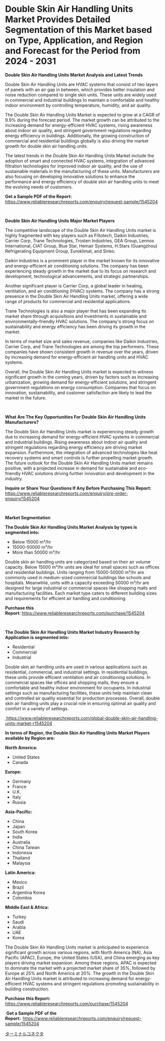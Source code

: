 <p><h1>Double Skin Air Handling Units Market Provides Detailed Segmentation of this Market based on Type, Application, and Region and Forecast for the Period from 2024 - 2031</h1></p><p><strong>Double Skin Air Handling Units Market Analysis and Latest Trends</strong></p>
<p><p>Double Skin Air Handling Units are HVAC systems that consist of two layers of panels with an air gap in between, which provides better insulation and noise reduction compared to single skin units. These units are widely used in commercial and industrial buildings to maintain a comfortable and healthy indoor environment by controlling temperature, humidity, and air quality.</p><p>The Double Skin Air Handling Units Market is expected to grow at a CAGR of 9.9% during the forecast period. The market growth can be attributed to the increasing demand for energy-efficient HVAC systems, rising awareness about indoor air quality, and stringent government regulations regarding energy efficiency in buildings. Additionally, the growing construction of commercial and residential buildings globally is also driving the market growth for double skin air handling units.</p><p>The latest trends in the Double Skin Air Handling Units Market include the adoption of smart and connected HVAC systems, integration of advanced filtration technologies for improved indoor air quality, and the use of sustainable materials in the manufacturing of these units. Manufacturers are also focusing on developing innovative solutions to enhance the performance and energy efficiency of double skin air handling units to meet the evolving needs of customers.</p></p>
<p><strong>Get a Sample PDF of the Report:&nbsp;</strong> <a href="https://www.reliableresearchreports.com/enquiry/request-sample/1545204">https://www.reliableresearchreports.com/enquiry/request-sample/1545204</a></p>
<p>&nbsp;</p>
<p><strong>Double Skin Air Handling Units Major Market Players</strong></p>
<p><p>The competitive landscape of the Double Skin Air Handling Units market is highly fragmented with key players such as Filtotech, Daikin Industries, Carrier Corp, Trane Technologies, Trosten Industries, GEA Group, Lennox International, CIAT Group, Blue Star, Hemair Systems, H.Stars (Guangzhou) Refrigerating Equipment Group, Euroklimat, and Sinko.</p><p>Daikin Industries is a prominent player in the market known for its innovative and energy-efficient air conditioning solutions. The company has been experiencing steady growth in the market due to its focus on research and development, technological advancements, and strategic partnerships.</p><p>Another significant player is Carrier Corp, a global leader in heating, ventilation, and air conditioning (HVAC) systems. The company has a strong presence in the Double Skin Air Handling Units market, offering a wide range of products for commercial and residential applications.</p><p>Trane Technologies is also a major player that has been expanding its market share through acquisitions and investments in sustainable and environmentally-friendly HVAC solutions. The company's strong focus on sustainability and energy efficiency has been driving its growth in the market.</p><p>In terms of market size and sales revenue, companies like Daikin Industries, Carrier Corp, and Trane Technologies are among the top performers. These companies have shown consistent growth in revenue over the years, driven by increasing demand for energy-efficient air handling units and HVAC systems.</p><p>Overall, the Double Skin Air Handling Units market is expected to witness significant growth in the coming years, driven by factors such as increasing urbanization, growing demand for energy-efficient solutions, and stringent government regulations on energy consumption. Companies that focus on innovation, sustainability, and customer satisfaction are likely to lead the market in the future.</p></p>
<p>&nbsp;</p>
<p><strong>What Are The Key Opportunities For Double Skin Air Handling Units Manufacturers?</strong></p>
<p><p>The Double Skin Air Handling Units market is experiencing steady growth due to increasing demand for energy-efficient HVAC systems in commercial and industrial buildings. Rising awareness about indoor air quality and stringent regulations regarding energy efficiency are driving market expansion. Furthermore, the integration of advanced technologies like heat recovery systems and smart controls is further propelling market growth. The future outlook for the Double Skin Air Handling Units market remains positive, with a projected increase in demand for sustainable and eco-friendly HVAC solutions driving further innovation and development in the industry.</p></p>
<p><strong>Inquire or Share Your Questions If Any Before Purchasing This Report:</strong> <a href="https://www.reliableresearchreports.com/enquiry/pre-order-enquiry/1545204">https://www.reliableresearchreports.com/enquiry/pre-order-enquiry/1545204</a></p>
<p>&nbsp;</p>
<p><strong>Market Segmentation</strong></p>
<p><strong>The Double Skin Air Handling Units Market Analysis by types is segmented into:</strong></p>
<p><ul><li>Below 15000 m³/hr</li><li>15000-50000 m³/hr</li><li>More than 50000 m³/hr</li></ul></p>
<p><p>Double skin air handling units are categorized based on their air volume capacity. Below 15000 m³/hr units are ideal for small spaces such as offices and residential buildings. Units ranging from 15000-50000 m³/hr are commonly used in medium-sized commercial buildings like schools and hospitals. Meanwhile, units with a capacity exceeding 50000 m³/hr are designed for large industrial or commercial spaces like shopping malls and manufacturing facilities. Each market type caters to different building sizes and requirements for efficient air handling and conditioning.</p></p>
<p><strong>Purchase this Report:&nbsp;</strong><a href="https://www.reliableresearchreports.com/purchase/1545204">https://www.reliableresearchreports.com/purchase/1545204</a></p>
<p>&nbsp;</p>
<p><strong>The Double Skin Air Handling Units Market Industry Research by Application is segmented into:</strong></p>
<p><ul><li>Residential</li><li>Commercial</li><li>Industrial</li></ul></p>
<p><p>Double skin air handling units are used in various applications such as residential, commercial, and industrial settings. In residential buildings, these units provide efficient ventilation and air conditioning solutions. In commercial spaces like offices and shopping malls, they ensure a comfortable and healthy indoor environment for occupants. In industrial settings such as manufacturing facilities, these units help maintain clean and controlled air quality essential for production processes. Overall, double skin air handling units play a crucial role in ensuring optimal air quality and comfort in a variety of settings.</p></p>
<p><a href="https://www.reliableresearchreports.com/global-double-skin-air-handling-units-market-r1545204">&nbsp;https://www.reliableresearchreports.com/global-double-skin-air-handling-units-market-r1545204</a></p>
<p><strong>In terms of Region, the Double Skin Air Handling Units Market Players available by Region are:</strong></p>
<p>
    <p> <strong> North America: </strong>
        <ul>
            <li>United States</li>
            <li>Canada</li>
        </ul>
        </p> 
    <p> <strong> Europe: </strong>
        <ul>
            <li>Germany</li>
            <li>France</li>
            <li>U.K.</li>
            <li>Italy</li>
            <li>Russia</li>
        </ul>
        </p> 
    <p> <strong> Asia-Pacific: </strong>
        <ul>
            <li>China</li>
            <li>Japan</li>
            <li>South Korea</li>
            <li>India</li>
            <li>Australia</li>
            <li>China Taiwan</li>
            <li>Indonesia</li>
            <li>Thailand</li>
            <li>Malaysia</li>
        </ul>
        </p> 
    <p> <strong> Latin America: </strong>
        <ul>
            <li>Mexico</li>
            <li>Brazil</li>
            <li>Argentina Korea</li>
            <li>Colombia</li>
        </ul>
        </p> 
    <p> <strong> Middle East & Africa: </strong>
        <ul>
            <li>Turkey</li>
            <li>Saudi</li>
            <li>Arabia</li>
            <li>UAE</li>
            <li>Korea</li>
        </ul>
    </p>
    </p>
<p><p>The Double Skin Air Handling Units market is anticipated to experience significant growth across various regions, with North America (NA), Asia Pacific (APAC), Europe, the United States (USA), and China emerging as key players driving market expansion. Among these regions, APAC is expected to dominate the market with a projected market share of 35%, followed by Europe at 25% and North America at 20%. The growth in the Double Skin Air Handling Units market is attributed to increasing demand for energy-efficient HVAC systems and stringent regulations promoting sustainability in building construction.</p></p>
<p><strong>Purchase this Report: </strong><a href="https://www.reliableresearchreports.com/purchase/1545204">https://www.reliableresearchreports.com/purchase/1545204</a></p>
<p>&nbsp;<strong>Get a Sample PDF of the Report:&nbsp;&nbsp;</strong><a href="https://www.reliableresearchreports.com/enquiry/request-sample/1545204">https://www.reliableresearchreports.com/enquiry/request-sample/1545204</a></p>
<p><strong></strong></p>
<p><p><a href="https://github.com/lababdou/Market-Research-Report-List-3/blob/main/315928128400.md">ターミナルコネクタ</a></p></p>